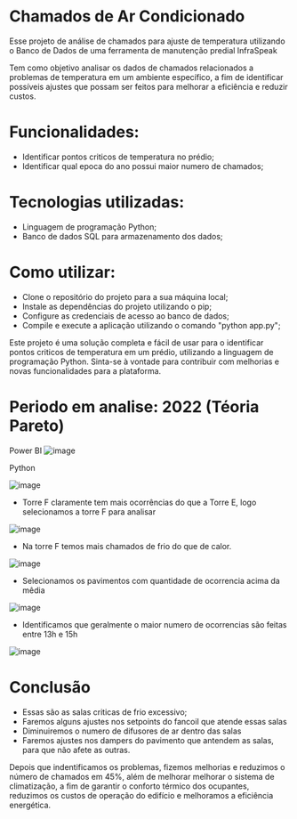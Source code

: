 # Chamados de Ar Condicionado



Esse projeto de análise de chamados para ajuste de temperatura utilizando o Banco de Dados de uma ferramenta de manutenção predial InfraSpeak

Tem como objetivo analisar os dados de chamados relacionados a problemas de temperatura em um ambiente específico, a fim de identificar possíveis ajustes que possam ser feitos para melhorar a eficiência e reduzir custos.

# Funcionalidades:

 - Identificar pontos criticos de temperatura no prédio;
 - Identificar qual epoca do ano possui maior numero de chamados;

# Tecnologias utilizadas:

 - Linguagem de programação Python;
 - Banco de dados SQL para armazenamento dos dados;

# Como utilizar:

 - Clone o repositório do projeto para a sua máquina local;
 - Instale as dependências do projeto utilizando o pip;
 - Configure as credenciais de acesso ao banco de dados;
 - Compile e execute a aplicação utilizando o comando "python app.py";

Este projeto é uma solução completa e fácil de usar para o identificar pontos criticos de temperatura em um prédio, utilizando a linguagem de programação Python. Sinta-se à vontade para contribuir com melhorias e novas funcionalidades para a plataforma.

# Periodo em analise: 2022 (Téoria Pareto)

Power BI
![image](https://github.com/araujocassio/ArCondicionado/assets/98669544/19950353-e0ae-4f2e-9442-de1adf8b5056)

Python

![image](https://user-images.githubusercontent.com/98669544/234097176-28605d83-13aa-4a27-817d-57fe764a4b46.png)
- Torre F claramente tem mais ocorrências do que a Torre E, logo selecionamos a torre F para analisar

![image](https://user-images.githubusercontent.com/98669544/234097287-519c7643-67e1-4b42-93a1-63a6550f6139.png)
- Na torre F temos mais chamados de frio do que de calor.

![image](https://user-images.githubusercontent.com/98669544/234097702-8a7bafb3-d072-4227-8b58-8b1bb2f59d9e.png)
- Selecionamos os pavimentos com quantidade de ocorrencia acima da mêdia

![image](https://user-images.githubusercontent.com/98669544/234582049-32886da9-ab4e-4a79-b7f6-7cdfd60739f8.png)
- Identificamos que geralmente o maior numero de ocorrencias são feitas entre 13h e 15h

![image](https://user-images.githubusercontent.com/98669544/234097484-d3af6ad2-3e23-40f0-93d7-b03cb487522d.png)

# Conclusão
 - Essas são as salas criticas de frio excessivo;
 - Faremos alguns ajustes nos setpoints do fancoil que atende essas salas
 - Diminuiremos o numero de difusores de ar dentro das salas
 - Faremos ajustes nos dampers do pavimento que antendem as salas, para que não afete as outras.
 
 Depois que indentificamos os problemas, fizemos melhorias e reduzimos o número de chamados em 45%, além de melhorar melhorar o sistema de climatização, a fim de garantir o conforto térmico dos ocupantes, reduzimos os custos de operação do edifício e melhoramos a eficiência energética.


